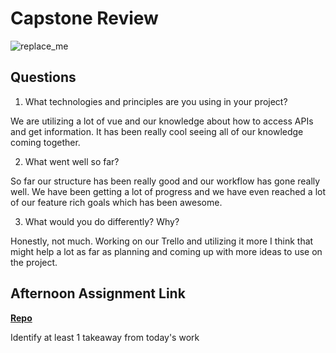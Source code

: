 # Capstone Review

![replace_me](https://codeworks.blob.core.windows.net/public/assets/img/illustrations/placeholder.svg)

## Questions

1. What technologies and principles are you using in your project?

We are utilizing a lot of vue and our knowledge about how to access APIs and get information. It has been really cool seeing all of our knowledge coming together.

2. What went well so far?

So far our structure has been really good and our workflow has gone really well. We have been getting a lot of progress and we have even reached a lot of our feature rich goals which has been awesome.

3. What would you do differently? Why?

Honestly, not much. Working on our Trello and utilizing it more I think that might help a lot as far as planning and coming up with more ideas to use on the project.

## Afternoon Assignment Link

**[Repo](https://github.com/jsphbowers/<ASSIGNMENT_REPO>)**

Identify at least 1 takeaway from today's work
